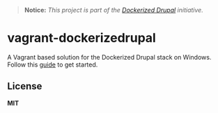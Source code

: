 > **Notice:** *This project is part of the [Dockerized Drupal](https://dockerizedrupal.com/) initiative.*

# vagrant-dockerizedrupal

A Vagrant based solution for the Dockerized Drupal stack on Windows. Follow this [guide](https://dockerizedrupal.com/getting-started/installation/windows) to get started. 

## License

**MIT**
